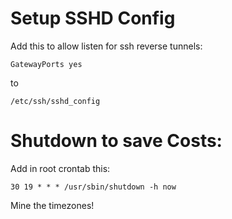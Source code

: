 # Setup SSHD Config

Add this to allow listen for ssh reverse tunnels:

```
GatewayPorts yes
```

to 

```
/etc/ssh/sshd_config
```

# Shutdown to save Costs:

Add in root crontab this:
```
30 19 * * * /usr/sbin/shutdown -h now
```

Mine the timezones!

